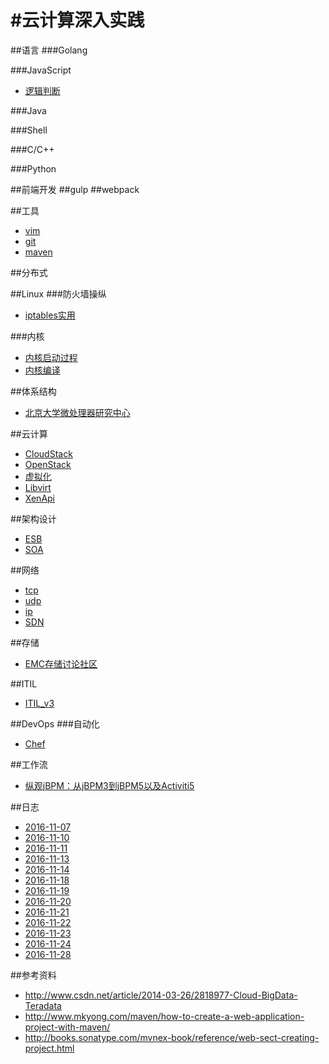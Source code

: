 #云计算深入实践
=====

##语言
###Golang

###JavaScript
* [逻辑判断](./javascript.md)

###Java

###Shell

###C/C++

###Python

##前端开发
##gulp
##webpack


##工具
* [vim](./vim.md)
* [git](./工具实用.md)
* [maven](./maven.md)

##分布式

##Linux
###防火墙操纵
* [iptables实用](./iptables手册.md)

###内核
* [内核启动过程](./内核启动过程.md)
* [内核编译](./内核编译.md)

##体系结构
* [北京大学微处理器研究中心](http://mprc.pku.edu.cn/index.htm)


##云计算
* [CloudStack](./cloudstack.md)
* [OpenStack](./OpenStack.md)
* [虚拟化](./虚拟化.md)
* [Libvirt](./libvirt/libvirt.md)
* [XenApi](./xen/xenapi.md)
 
##架构设计
* [ESB](./esb.md)
* [SOA](./soa.md)

##网络
* [tcp](./tcp.md)
* [udp](./udp)
* [ip](./ip)
* [SDN](./sdn.md)

##存储
* [EMC存储讨论社区](https://community.emc.com/docs/DOC-19472)

##ITIL
* [ITIL_v3](./ITIL_v3_学习.md)

##DevOps
###自动化
* [Chef](https://learnchef.opscode.com/)


##工作流
* [纵观jBPM：从jBPM3到jBPM5以及Activiti5](http://www.infoq.com/cn/articles/rh-jbpm5-activiti5)

##日志
* [2016-11-07](.log/2016-11-07.md)
* [2016-11-10](.log/2016-11-10.md)
* [2016-11-11](.log/2016-11-11.md)
* [2016-11-13](.log/2016-11-13.md)
* [2016-11-14](.log/2016-11-14.md)
* [2016-11-18](.log/2016-11-18.md)
* [2016-11-19](.log/2016-11-19.md)
* [2016-11-20](.log/2016-11-20.md)
* [2016-11-21](.log/2016-11-21.md)
* [2016-11-22](.log/2016-11-22.md)
* [2016-11-23](.log/2016-11-23.md)
* [2016-11-24](.log/2016-11-24.md)
* [2016-11-28](.log/2016-11-28.md)



##参考资料
- http://www.csdn.net/article/2014-03-26/2818977-Cloud-BigData-Teradata
- http://www.mkyong.com/maven/how-to-create-a-web-application-project-with-maven/
- http://books.sonatype.com/mvnex-book/reference/web-sect-creating-project.html
